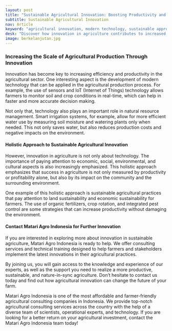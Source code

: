 ```yaml
---
layout: post
title: "Sustainable Agricultural Innovation: Boosting Productivity and Welfare"
subtitle: Sustainable Agricultural Innovation
nav: Article
keyword: "agricultural innovation, modern technology, sustainable approach, Matari Agro Indonesia"
desk: "Discover how innovation in agriculture contributes to increased efficiency and productivity. Contact Matari Agro Indonesia for technical consultation and training"
image: berkelanjutan.jpg
---
```


### Increasing the Scale of Agricultural Production Through Innovation

Innovation has become key to increasing efficiency and productivity in the agricultural sector. One interesting aspect is the development of modern technology that can be applied in the agricultural production process. For example, the use of sensors and IoT (Internet of Things) technology allows farmers to monitor soil and crop conditions in real-time, which can help in faster and more accurate decision making.

Not only that, technology also plays an important role in natural resource management. Smart irrigation systems, for example, allow for more efficient water use by measuring soil moisture and watering plants only when needed. This not only saves water, but also reduces production costs and negative impacts on the environment.

#### Holistic Approach to Sustainable Agricultural Innovation

However, innovation in agriculture is not only about technology. The importance of paying attention to economic, social, environmental, and cultural aspects is also increasingly emphasized. This holistic approach emphasizes that success in agriculture is not only measured by productivity or profitability alone, but also by its impact on the community and the surrounding environment.

One example of this holistic approach is sustainable agricultural practices that pay attention to land sustainability and economic sustainability for farmers. The use of organic fertilizers, crop rotation, and integrated pest control are some strategies that can increase productivity without damaging the environment.

#### Contact Matari Agro Indonesia for Further Innovation

If you are interested in exploring more about innovation in sustainable agriculture, Matari Agro Indonesia is ready to help. We offer consulting services and technical training designed to help farmers and stakeholders implement the latest innovations in their agricultural practices.

By joining us, you will gain access to the knowledge and experience of our experts, as well as the support you need to realize a more productive, sustainable, and nature-in-sync agriculture. Don’t hesitate to contact us today and find out how agricultural innovation can change the future of your farm.

Matari Agro Indonesia is one of the most affordable and farmer-friendly agricultural consulting companies in Indonesia. We provide top-notch agricultural consulting services across the country with the help of a diverse team of scientists, operational experts, and technology. If you are looking for a better return on your agricultural investment, contact the Matari Agro Indonesia team today!
